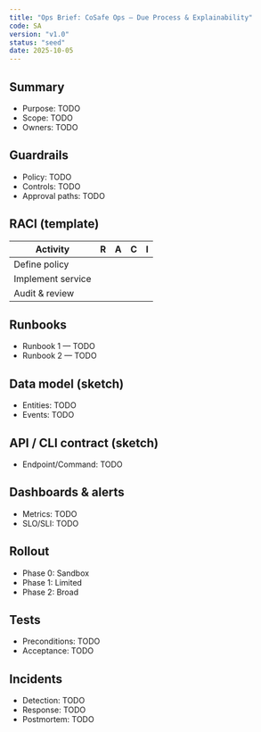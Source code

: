 ```yaml
---
title: "Ops Brief: CoSafe Ops — Due Process & Explainability"
code: SA
version: "v1.0"
status: "seed"
date: 2025-10-05
---
```


## Summary
- Purpose: TODO
- Scope: TODO
- Owners: TODO

## Guardrails
- Policy: TODO
- Controls: TODO
- Approval paths: TODO

## RACI (template)
| Activity | R | A | C | I |
|---|---|---|---|---|
| Define policy |  |  |  |  |
| Implement service |  |  |  |  |
| Audit & review |  |  |  |  |

## Runbooks
- Runbook 1 — TODO
- Runbook 2 — TODO

## Data model (sketch)
- Entities: TODO
- Events: TODO

## API / CLI contract (sketch)
- Endpoint/Command: TODO

## Dashboards & alerts
- Metrics: TODO
- SLO/SLI: TODO

## Rollout
- Phase 0: Sandbox
- Phase 1: Limited
- Phase 2: Broad

## Tests
- Preconditions: TODO
- Acceptance: TODO

## Incidents
- Detection: TODO
- Response: TODO
- Postmortem: TODO

